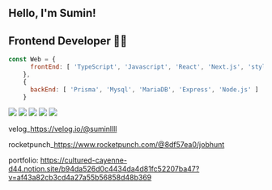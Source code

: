 
## Hello, I'm Sumin! 
## Frontend Developer 👨‍💻

```js
const Web = {
      frontEnd: [ 'TypeScript', 'Javascript', 'React', 'Next.js', 'styled-component',  'Scss', 'html5', 'css3'],
    },
    {
      backEnd: [ 'Prisma', 'Mysql', 'MariaDB', 'Express', 'Node.js' ] 
    }
```
    
<img src="https://img.shields.io/badge/Html5-red?"/> <img src="https://img.shields.io/badge/Javascript-yellow?"/> <img src="https://img.shields.io/badge/Sass-pink?"/> <img src="https://img.shields.io/badge/styled_component-blue?"/>  <img src="https://img.shields.io/badge/React-black?"/>

velog_https://velog.io/@suminllll

rocketpunch_https://www.rocketpunch.com/@8df57ea0/jobhunt


portfolio: https://cultured-cayenne-d44.notion.site/b94da526d0c4434da4d81fc52207ba47?v=af43a82cb3cd4a27a55b56858d48b369

    
